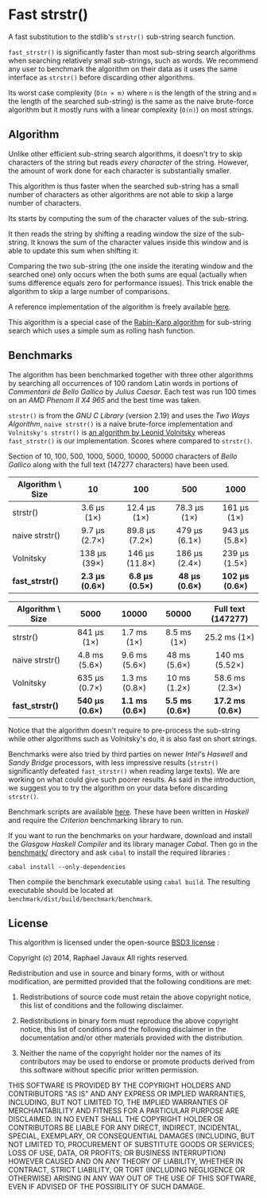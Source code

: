 Fast strstr()
=============

A fast substitution to the stdlib's `strstr()` sub-string search function.

`fast_strstr()` is significantly faster than most sub-string search algorithms
when searching relatively small sub-strings, such as words. We recommend any
user to benchmark the algorithm on their data as it uses the same interface as
`strstr()` before discarding other algorithms.

Its worst case complexity (`O(n × m)` where `n` is the length of the string and
`m` the length of the searched sub-string) is the same as the naive brute-force
algorithm but it mostly runs with a linear complexity (`O(n)`) on most strings.

Algorithm
---------

Unlike other efficient sub-string search algorithms, it doesn't try to skip
characters of the string but reads *every character* of the string.
However, the amount of work done for each character is substantially smaller.

This algorithm is thus faster when the searched sub-string has a small number of
characters as other algorithms are not able to skip a large number of
characters.

Its starts by computing the sum of the character values of the sub-string.

It then reads the string by shifting a reading window the size of the
sub-string. It knows the sum of the character values inside this window and is
able to update this sum when shifting it.

Comparing the two sub-string (the one inside the iterating window and the
searched one) only occurs when the both sums are equal (actually when sums
difference equals zero for performance issues). This trick enable the algorithm
to skip a large number of comparisons.

A reference implementation of the algorithm is freely available
[here](fast_strstr.c).

This algorithm is a special case of the
[Rabin-Karp algorithm](http://en.wikipedia.org/wiki/Rabin-Karp_algorithm) for
sub-string search which uses a simple sum as rolling hash function.

Benchmarks
----------

The algorithm has been benchmarked together with three other algorithms by
searching all occurrences of 100 random Latin words in portions of *Commentarii
de Bello Gallico* by *Julius Caesar*. Each test was run 100 times on an
*AMD Phenom II X4 965* and the best time was taken.

`strstr()` is from the *GNU C Library* (version 2.19) and uses the *Two Ways
Algorithm*, `naive strstr()` is a naive brute-force implementation and
`Volnitsky's strstr()` is
[an algorithm by Leonid Volnitsky](http://volnitsky.com/project/str_search/)
whereas `fast_strstr()` is our implementation.
Scores where compared to `strstr()`.

Section of 10, 100, 500, 1000, 5000, 10000, 50000 characters of *Bello Gallico*
along with the full text (147277 characters) have been used.

| Algorithm \ Size  | 10                | 100               | 500              | 1000              |
| ----------------- |:-----------------:|:-----------------:|:----------------:|:-----------------:|
| strstr()          | 3.6 µs (1×)       | 12.4 µs (1×)      | 78.3 µs (1×)     | 161 µs (1×)       |
| naive strstr()    | 9.7 µs (2.7×)     | 89.8 µs (7.2×)    | 479 µs (6.1×)    | 943 µs (5.8×)     |
| Volnitsky         | 138 µs (39×)      | 146 µs (11.8×)    | 186 µs (2.4×)    | 239 µs (1.5×)     |
| **fast_strstr()** | **2.3 µs (0.6×)** | **6.8 µs (0.5×)** | **48 µs (0.6×)** | **102 µs (0.6×)** |

| Algorithm \ Size  | 5000              | 10000             | 50000              | Full text (147277) |
| ----------------- |:-----------------:|:-----------------:|:------------------:|:------------------:|
| strstr()          | 841 µs (1×)       | 1.7 ms (1×)       | 8.5 ms (1×)        | 25.2 ms (1×)       |
| naive strstr()    | 4.8 ms (5.6×)     | 9.6 ms (5.6×)     | 48 ms (5.6×)       | 140 ms (5.52×)     |
| Volnitsky         | 635 µs (0.7×)     | 1.3 ms (0.8×)     | 10 ms (1.2×)       | 58.6 ms (2.3×)     |
| **fast_strstr()** | **540 µs (0.6×)** | **1.1 ms (0.6×)** | **5.5 ms (0.6×)**  | **17.2 ms (0.6×)** |

Notice that the algorithm doesn't require to pre-process the sub-string while
other algorithms such as Volnitsky's do, it is also fast on short strings.

Benchmarks were also tried by third parties on newer *Intel*'s *Haswell* and
*Sandy Bridge* processors, with less impressive results (`strstr()`
significantly defeated `fast_strstr()` when reading large texts).
We are working on what could give such poorer results. As said in the
introduction, we suggest you to try the algorithm on your data before discarding
`strstr()`.

Benchmark scripts are available [here](benchmark). These have been written in
*Haskell* and require the *Criterion* benchmarking library to run.

If you want to run the benchmarks on your hardware, download and install the
*Glasgow Haskell Compiler* and its library manager *Cabal*. Then go in the
[benchmark/](benchmark) directory and ask `cabal` to install the required
libraries :

```
cabal install --only-dependencies
```

Then compile the benchmark executable using `cabal build`. The resulting
executable should be located at `benchmark/dist/build/benchmark/benchmark`.

License
-------

This algorithm is licensed under the open-source
[BSD3 license](http://opensource.org/licenses/BSD-3-Clause) :

Copyright (c) 2014, Raphael Javaux
All rights reserved.

Redistribution and use in source and binary forms, with or without modification,
are permitted provided that the following conditions are met:

1. Redistributions of source code must retain the above copyright notice, this
list of conditions and the following disclaimer.

2. Redistributions in binary form must reproduce the above copyright notice, this
list of conditions and the following disclaimer in the documentation and/or
other materials provided with the distribution.

3. Neither the name of the copyright holder nor the names of its contributors
may be used to endorse or promote products derived from this software without
specific prior written permission.

THIS SOFTWARE IS PROVIDED BY THE COPYRIGHT HOLDERS AND CONTRIBUTORS "AS IS" AND
ANY EXPRESS OR IMPLIED WARRANTIES, INCLUDING, BUT NOT LIMITED TO, THE IMPLIED
WARRANTIES OF MERCHANTABILITY AND FITNESS FOR A PARTICULAR PURPOSE ARE
DISCLAIMED. IN NO EVENT SHALL THE COPYRIGHT HOLDER OR CONTRIBUTORS BE LIABLE
FOR ANY DIRECT, INDIRECT, INCIDENTAL, SPECIAL, EXEMPLARY, OR CONSEQUENTIAL
DAMAGES (INCLUDING, BUT NOT LIMITED TO, PROCUREMENT OF SUBSTITUTE GOODS OR
SERVICES; LOSS OF USE, DATA, OR PROFITS; OR BUSINESS INTERRUPTION) HOWEVER
CAUSED AND ON ANY THEORY OF LIABILITY, WHETHER IN CONTRACT, STRICT LIABILITY,
OR TORT (INCLUDING NEGLIGENCE OR OTHERWISE) ARISING IN ANY WAY OUT OF THE USE
OF THIS SOFTWARE, EVEN IF ADVISED OF THE POSSIBILITY OF SUCH DAMAGE.
